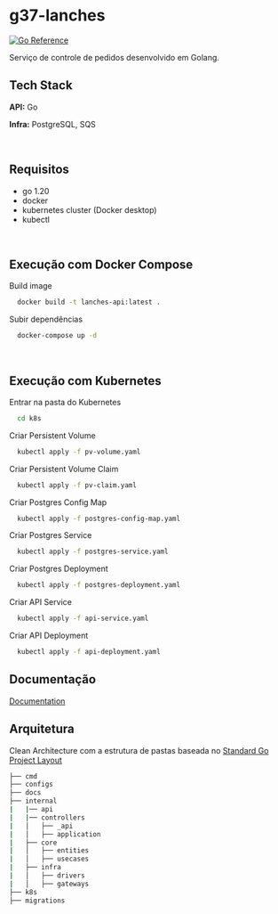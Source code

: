 # g37-lanches

[![Go Reference](https://pkg.go.dev/badge/golang.org/x/example.svg)](https://pkg.go.dev/golang.org/x/example)

Serviço de controle de pedidos desenvolvido em Golang.

## Tech Stack

**API:** Go

**Infra:** PostgreSQL, SQS

<br/>

## Requisitos

- go 1.20
- docker
- kubernetes cluster (Docker desktop)
- kubectl

<br/>

## Execução com Docker Compose

Build image

```bash
  docker build -t lanches-api:latest .
```

Subir dependências
```bash
  docker-compose up -d
```
<br/>

## Execução com Kubernetes

Entrar na pasta do Kubernetes
```bash
  cd k8s
```

Criar Persistent Volume
```bash
  kubectl apply -f pv-volume.yaml
```

Criar Persistent Volume Claim
```bash
  kubectl apply -f pv-claim.yaml
```

Criar Postgres Config Map
```bash
  kubectl apply -f postgres-config-map.yaml
```

Criar Postgres Service
```bash
  kubectl apply -f postgres-service.yaml
```

Criar Postgres Deployment
```bash
  kubectl apply -f postgres-deployment.yaml
```

Criar API Service
```bash
  kubectl apply -f api-service.yaml
```

Criar API Deployment
```bash
  kubectl apply -f api-deployment.yaml
```

## Documentação
[Documentation](https://github.com/IgorRamosBR/g37-techchallenge/tree/master/docs)


## Arquitetura
Clean Architecture com a estrutura de pastas baseada no [Standard Go Project Layout](https://github.com/golang-standards/project-layout#go-directories) 

```bash
├── cmd
├── configs
├── docs
├── internal
|   |── api
|   |── controllers
|   │   ├── _api
|   │   ├── application
|   ├── core
|   │   ├── entities
|   │   ├── usecases
|   ├── infra
|   │   ├── drivers
|   │   ├── gateways
├── k8s
├── migrations
```

